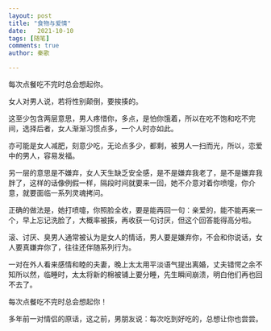 ```yaml
---
layout: post
title: "食物与爱情"
date:   2021-10-10
tags: [随笔]
comments: true
author: 秦歌

---
```




每次点餐吃不完时总会想起你。

女人对男人说，若将性别颠倒，要挨揍的。

这至少包含两层意思，男人疼惜你，多点，是怕你饿着，所以在吃不饱和吃不完间，选择后者，女人渐渐习惯点多，一个人时亦如此。

亦可能是女人减肥，刻意少吃，无论点多少，都剩，被男人一扫而光，所以，恋爱中的男人，容易发福。

另一层的意思是不嫌弃，女人天生缺乏安全感，是不是嫌弃我老了，是不是嫌弃我胖了，这样的话像例假一样，隔段时间就要来一回，她不介意对着你喷嚏，你介意，就要面临一系列灵魂拷问。

正确的做法是，她打喷嚏，你照脸全收，要是能再回一句：亲爱的，能不能再来一个，早上忘记洗脸了，大概率被揍，再收获一句讨厌，但这个回答能得高分啦。

滚、讨厌、臭男人通常被认为是女人的情话，男人要是嫌弃你，不会和你说话，女人要真嫌弃你了，往往还伴随系列行为。

一对在外人看来感情和睦的夫妻，晚上太太用平淡语气提出离婚，丈夫错愕之余不知所以然，临睡时，太太将新的棉被铺上要分睡，先生瞬间崩溃，明白他们再也回不去了。

每次点餐吃不完时总会想起你！

多年前一对情侣的原话，这之前，男朋友说：每次吃到好吃的，总想让你也尝尝。
